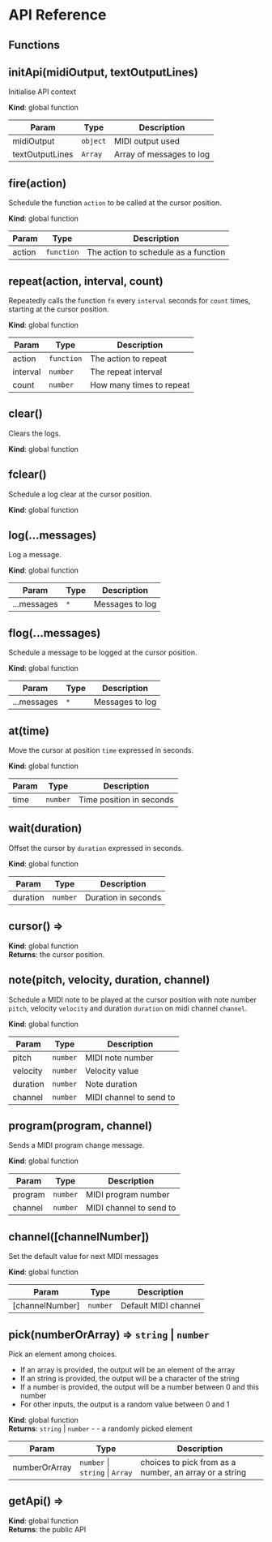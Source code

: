 # API Reference
## Functions

<dl>
<dt><a href="#initApi">initApi(midiOutput, textOutputLines)</a></dt>
<dd><p>Initialise API context</p>
</dd>
<dt><a href="#fire">fire(action)</a></dt>
<dd><p>Schedule the function <code>action</code> to be called at the cursor position.</p>
</dd>
<dt><a href="#repeat">repeat(action, interval, count)</a></dt>
<dd><p>Repeatedly calls the function <code>fn</code> every <code>interval</code> seconds for <code>count</code> times, starting at the cursor position.</p>
</dd>
<dt><a href="#clear">clear()</a></dt>
<dd><p>Clears the logs.</p>
</dd>
<dt><a href="#fclear">fclear()</a></dt>
<dd><p>Schedule a log clear at the cursor position.</p>
</dd>
<dt><a href="#log">log(...messages)</a></dt>
<dd><p>Log a message.</p>
</dd>
<dt><a href="#flog">flog(...messages)</a></dt>
<dd><p>Schedule a message to be logged at the cursor position.</p>
</dd>
<dt><a href="#at">at(time)</a></dt>
<dd><p>Move the cursor at position <code>time</code> expressed in seconds.</p>
</dd>
<dt><a href="#wait">wait(duration)</a></dt>
<dd><p>Offset the cursor by <code>duration</code> expressed in seconds.</p>
</dd>
<dt><a href="#cursor">cursor()</a> ⇒</dt>
<dd></dd>
<dt><a href="#note">note(pitch, velocity, duration, channel)</a></dt>
<dd><p>Schedule a MIDI note to be played at the cursor position
with note number <code>pitch</code>, velocity <code>velocity</code> and duration <code>duration</code> on midi channel <code>channel</code>.</p>
</dd>
<dt><a href="#program">program(program, channel)</a></dt>
<dd><p>Sends a MIDI program change message.</p>
</dd>
<dt><a href="#channel">channel([channelNumber])</a></dt>
<dd><p>Set the default value for next MIDI messages</p>
</dd>
<dt><a href="#pick">pick(numberOrArray)</a> ⇒ <code>string</code> | <code>number</code></dt>
<dd><p>Pick an element among choices.</p>
<ul>
<li>If an array is provided, the output will be an element of the array</li>
<li>If an string is provided, the output will be a character of the string</li>
<li>If a number is provided, the output will be a number between 0 and this number</li>
<li>For other inputs, the output is a random value between 0 and 1</li>
</ul>
</dd>
<dt><a href="#getApi">getApi()</a> ⇒</dt>
<dd></dd>
</dl>

<a name="initApi"></a>

## initApi(midiOutput, textOutputLines)
Initialise API context

**Kind**: global function  

| Param | Type | Description |
| --- | --- | --- |
| midiOutput | <code>object</code> | MIDI output used |
| textOutputLines | <code>Array</code> | Array of messages to log |

<a name="fire"></a>

## fire(action)
Schedule the function `action` to be called at the cursor position.

**Kind**: global function  

| Param | Type | Description |
| --- | --- | --- |
| action | <code>function</code> | The action to schedule as a function |

<a name="repeat"></a>

## repeat(action, interval, count)
Repeatedly calls the function `fn` every `interval` seconds for `count` times, starting at the cursor position.

**Kind**: global function  

| Param | Type | Description |
| --- | --- | --- |
| action | <code>function</code> | The action to repeat |
| interval | <code>number</code> | The repeat interval |
| count | <code>number</code> | How many times to repeat |

<a name="clear"></a>

## clear()
Clears the logs.

**Kind**: global function  
<a name="fclear"></a>

## fclear()
Schedule a log clear at the cursor position.

**Kind**: global function  
<a name="log"></a>

## log(...messages)
Log a message.

**Kind**: global function  

| Param | Type | Description |
| --- | --- | --- |
| ...messages | <code>\*</code> | Messages to log |

<a name="flog"></a>

## flog(...messages)
Schedule a message to be logged at the cursor position.

**Kind**: global function  

| Param | Type | Description |
| --- | --- | --- |
| ...messages | <code>\*</code> | Messages to log |

<a name="at"></a>

## at(time)
Move the cursor at position `time` expressed in seconds.

**Kind**: global function  

| Param | Type | Description |
| --- | --- | --- |
| time | <code>number</code> | Time position in seconds |

<a name="wait"></a>

## wait(duration)
Offset the cursor by `duration` expressed in seconds.

**Kind**: global function  

| Param | Type | Description |
| --- | --- | --- |
| duration | <code>number</code> | Duration in seconds |

<a name="cursor"></a>

## cursor() ⇒
**Kind**: global function  
**Returns**: the cursor position.  
<a name="note"></a>

## note(pitch, velocity, duration, channel)
Schedule a MIDI note to be played at the cursor positionwith note number `pitch`, velocity `velocity` and duration `duration` on midi channel `channel`.

**Kind**: global function  

| Param | Type | Description |
| --- | --- | --- |
| pitch | <code>number</code> | MIDI note number |
| velocity | <code>number</code> | Velocity value |
| duration | <code>number</code> | Note duration |
| channel | <code>number</code> | MIDI channel to send to |

<a name="program"></a>

## program(program, channel)
Sends a MIDI program change message.

**Kind**: global function  

| Param | Type | Description |
| --- | --- | --- |
| program | <code>number</code> | MIDI program number |
| channel | <code>number</code> | MIDI channel to send to |

<a name="channel"></a>

## channel([channelNumber])
Set the default value for next MIDI messages

**Kind**: global function  

| Param | Type | Description |
| --- | --- | --- |
| [channelNumber] | <code>number</code> | Default MIDI channel |

<a name="pick"></a>

## pick(numberOrArray) ⇒ <code>string</code> \| <code>number</code>
Pick an element among choices.- If an array is provided, the output will be an element of the array- If an string is provided, the output will be a character of the string- If a number is provided, the output will be a number between 0 and this number- For other inputs, the output is a random value between 0 and 1

**Kind**: global function  
**Returns**: <code>string</code> \| <code>number</code> - - a randomly picked element  

| Param | Type | Description |
| --- | --- | --- |
| numberOrArray | <code>number</code> \| <code>string</code> \| <code>Array</code> | choices to pick from as a number, an array or a string |

<a name="getApi"></a>

## getApi() ⇒
**Kind**: global function  
**Returns**: the public API  
<style>dl { display: none; }</style>
